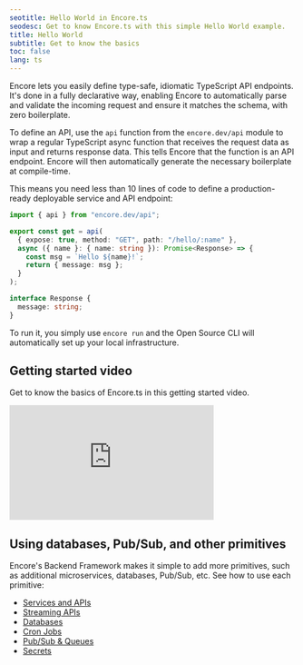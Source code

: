 ```yaml
---
seotitle: Hello World in Encore.ts
seodesc: Get to know Encore.ts with this simple Hello World example.
title: Hello World
subtitle: Get to know the basics
toc: false
lang: ts
---
```


Encore lets you easily define type-safe, idiomatic TypeScript API endpoints.
It's done in a fully declarative way, enabling Encore to automatically parse and validate the incoming request and ensure it matches the schema, with zero boilerplate.

To define an API, use the `api` function from the `encore.dev/api` module to wrap a regular TypeScript async function that receives the request data as input and returns response data. This tells Encore that the function is an API endpoint. Encore will then automatically generate the necessary boilerplate at compile-time.

This means you need less than 10 lines of code to define a production-ready deployable service and API endpoint:

```TypeScript
import { api } from "encore.dev/api";

export const get = api(
  { expose: true, method: "GET", path: "/hello/:name" },
  async ({ name }: { name: string }): Promise<Response> => {
    const msg = `Hello ${name}!`;
    return { message: msg };
  }
);

interface Response {
  message: string;
}
```

To run it, you simply use `encore run` and the Open Source CLI will automatically set up your local infrastructure.

## Getting started video

Get to know the basics of Encore.ts in this getting started video.

<iframe width="360" height="202" src="https://www.youtube.com/embed/wiLDz-JUuqY?si=BxmW0BV1hx2LIvtO" title="Getting Started with Encore.ts" frameborder="0" allow="accelerometer; autoplay; clipboard-write; encrypted-media; gyroscope; picture-in-picture; web-share" allowfullscreen></iframe>

## Using databases, Pub/Sub, and other primitives

Encore's Backend Framework makes it simple to add more primitives, such as additional microservices, databases, Pub/Sub, etc.
See how to use each primitive:

- [Services and APIs](/docs/ts/primitives/services-and-apis)
- [Streaming APIs](/docs/ts/primitives/streaming-apis)
- [Databases](/docs/ts/primitives/databases)
- [Cron Jobs](/docs/ts/primitives/cron-jobs)
- [Pub/Sub & Queues](/docs/ts/primitives/pubsub)
- [Secrets](/docs/ts/primitives/secrets)
